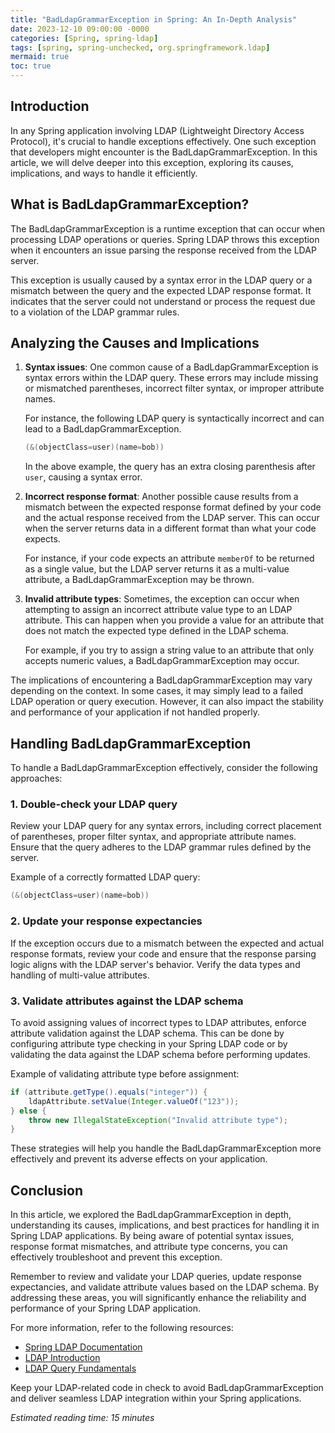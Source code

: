 ```yaml
---
title: "BadLdapGrammarException in Spring: An In-Depth Analysis"
date: 2023-12-10 09:00:00 -0000
categories: [Spring, spring-ldap]
tags: [spring, spring-unchecked, org.springframework.ldap]
mermaid: true
toc: true
---
```



## Introduction

In any Spring application involving LDAP (Lightweight Directory Access Protocol), it's crucial to handle exceptions effectively. One such exception that developers might encounter is the BadLdapGrammarException. In this article, we will delve deeper into this exception, exploring its causes, implications, and ways to handle it efficiently.

## What is BadLdapGrammarException?

The BadLdapGrammarException is a runtime exception that can occur when processing LDAP operations or queries. Spring LDAP throws this exception when it encounters an issue parsing the response received from the LDAP server.

This exception is usually caused by a syntax error in the LDAP query or a mismatch between the query and the expected LDAP response format. It indicates that the server could not understand or process the request due to a violation of the LDAP grammar rules.

## Analyzing the Causes and Implications

1. **Syntax issues**: One common cause of a BadLdapGrammarException is syntax errors within the LDAP query. These errors may include missing or mismatched parentheses, incorrect filter syntax, or improper attribute names.

   For instance, the following LDAP query is syntactically incorrect and can lead to a BadLdapGrammarException.

   ```java
   (&(objectClass=user)(name=bob))
   ```

   In the above example, the query has an extra closing parenthesis after `user`, causing a syntax error.

2. **Incorrect response format**: Another possible cause results from a mismatch between the expected response format defined by your code and the actual response received from the LDAP server. This can occur when the server returns data in a different format than what your code expects.

   For instance, if your code expects an attribute `memberOf` to be returned as a single value, but the LDAP server returns it as a multi-value attribute, a BadLdapGrammarException may be thrown.

3. **Invalid attribute types**: Sometimes, the exception can occur when attempting to assign an incorrect attribute value type to an LDAP attribute. This can happen when you provide a value for an attribute that does not match the expected type defined in the LDAP schema.

   For example, if you try to assign a string value to an attribute that only accepts numeric values, a BadLdapGrammarException may occur.

The implications of encountering a BadLdapGrammarException may vary depending on the context. In some cases, it may simply lead to a failed LDAP operation or query execution. However, it can also impact the stability and performance of your application if not handled properly.

## Handling BadLdapGrammarException

To handle a BadLdapGrammarException effectively, consider the following approaches:

### 1. Double-check your LDAP query

Review your LDAP query for any syntax errors, including correct placement of parentheses, proper filter syntax, and appropriate attribute names. Ensure that the query adheres to the LDAP grammar rules defined by the server.

Example of a correctly formatted LDAP query:

```java
(&(objectClass=user)(name=bob))
```

### 2. Update your response expectancies

If the exception occurs due to a mismatch between the expected and actual response formats, review your code and ensure that the response parsing logic aligns with the LDAP server's behavior. Verify the data types and handling of multi-value attributes.

### 3. Validate attributes against the LDAP schema

To avoid assigning values of incorrect types to LDAP attributes, enforce attribute validation against the LDAP schema. This can be done by configuring attribute type checking in your Spring LDAP code or by validating the data against the LDAP schema before performing updates.

Example of validating attribute type before assignment:

```java
if (attribute.getType().equals("integer")) {
    ldapAttribute.setValue(Integer.valueOf("123"));
} else {
    throw new IllegalStateException("Invalid attribute type");
}
```

These strategies will help you handle the BadLdapGrammarException more effectively and prevent its adverse effects on your application.

## Conclusion

In this article, we explored the BadLdapGrammarException in depth, understanding its causes, implications, and best practices for handling it in Spring LDAP applications. By being aware of potential syntax issues, response format mismatches, and attribute type concerns, you can effectively troubleshoot and prevent this exception.

Remember to review and validate your LDAP queries, update response expectancies, and validate attribute values based on the LDAP schema. By addressing these areas, you will significantly enhance the reliability and performance of your Spring LDAP application.

For more information, refer to the following resources:

- [Spring LDAP Documentation](https://docs.spring.io/spring-ldap/docs/current/reference/)
- [LDAP Introduction](https://ldap.com/ldap-introduction/)
- [LDAP Query Fundamentals](https://ldap.com/ldap-query-fundamentals/)

Keep your LDAP-related code in check to avoid BadLdapGrammarException and deliver seamless LDAP integration within your Spring applications.

*Estimated reading time: 15 minutes*
